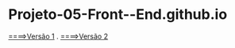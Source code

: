 # Projeto-05-Front--End.github.io

[====>Versão 1](https://github.com/ThiagoMassenoMaciel/Projeto-05-Front--End.github.io)
.
[====>Versão 2]( https://thiagomassenomaciel.github.io/Projeto-06-front-end.github.io/vers%C3%A3o2/index.html)
